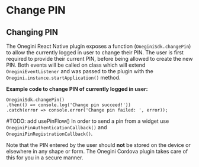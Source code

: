 # Change PIN

## Changing PIN

The Onegini React Native plugin exposes a function (`OneginiSdk.changePin`) to allow the currently logged in user to change their PIN. The user is first required to provide their current PIN, before being allowed to create the new PIN. Both events will be called on class which will extend `OneginiEventListener` and was passed to the plugin with the `Onegini.instance.startApplication()` method.

**Example code to change PIN of currently logged in user:**

```
OneginiSdk.changePin()
.then(() => console.log('Change pin succeed!'))
.catch(error => console.error('Change pin failed: ', error));
```

#TODO: add usePinFlow()
In order to send a pin from a widget use `OneginiPinAuthenticationCallback()` and `OneginiPinRegistrationCallback()`.

Note that the PIN entered by the user should **not** be stored on the device or elsewhere in any shape or form. The Onegini Cordova plugin takes care of this for you in a secure manner.
